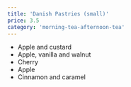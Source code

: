 ```yaml
---
title: 'Danish Pastries (small)'
price: 3.5
category: 'morning-tea-afternoon-tea'
---
```


-   Apple and custard
-   Apple, vanilla and walnut
-   Cherry
-   Apple
-   Cinnamon and caramel
